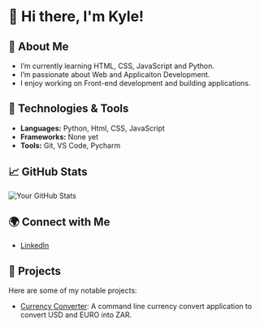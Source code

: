 # 👋 Hi there, I'm Kyle!

## 🌱 About Me
- I’m currently learning HTML, CSS, JavaScript and Python.
- I’m passionate about Web and Applicaiton Development.
- I enjoy working on Front-end development and building applications.

## 🔧 Technologies & Tools
- **Languages:** Python, Html, CSS, JavaScript
- **Frameworks:** None yet
- **Tools:** Git, VS Code, Pycharm

## 📈 GitHub Stats
![Your GitHub Stats](https://github-readme-stats.vercel.app/api?username=yourusername&show_icons=true&theme=radical)

## 🌍 Connect with Me
- [LinkedIn](www.linkedin.com/in/kyle-dirks-b4584922b)

## 📂 Projects
Here are some of my notable projects:
- [Currency Converter]([link-to-your-project](https://github.com/wolfSkullCave/currency-converter-wolf-skullcave)): A command line currency convert application to convert USD and EURO into ZAR.


